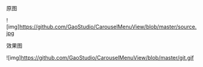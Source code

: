 原图

![img]https://github.com/GaoStudio/CarouselMenuView/blob/master/source.jpg

效果图

![img]https://github.com/GaoStudio/CarouselMenuView/blob/master/git.gif
